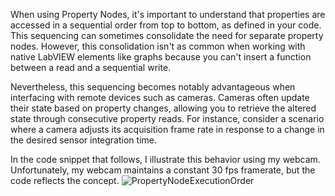 When using Property Nodes, it's important to understand that properties are accessed in a sequential order from top to bottom, as defined in your code. This sequencing can sometimes consolidate the need for separate property nodes. However, this consolidation isn't as common when working with native LabVIEW elements like graphs because you can't insert a function between a read and a sequential write.

Nevertheless, this sequencing becomes notably advantageous when interfacing with remote devices such as cameras. Cameras often update their state based on property changes, allowing you to retrieve the altered state through consecutive property reads. For instance, consider a scenario where a camera adjusts its acquisition frame rate in response to a change in the desired sensor integration time.

In the code snippet that follows, I illustrate this behavior using my webcam. Unfortunately, my webcam maintains a constant 30 fps framerate, but the code reflects the concept.
![PropertyNodeExecutionOrder](/labview-blog/assets/images/ExploitPropertyNodeExecutionOrder.png)
